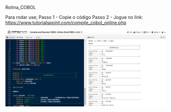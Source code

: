 Rotina_COBOL

Para rodar use;
Passo 1 - Copie o código
Passo 2 - Jogue no link: https://www.tutorialspoint.com/compile_cobol_online.php

![alt text](https://github.com/acebeR/Rotina_COBOL/blob/master/rodando.PNG?raw=true)
